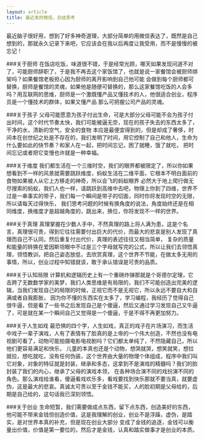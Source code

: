 ```yaml
---
layout: article
title: 最近发的微信，总结思考
---
```


最近脑子很好用，想到了好多神奇道理，大部分简单的用微信表达了，既然是自己想到的，那就永久记录下来吧，它应该会在我以后再度让我受用，而不是慢慢的被忘记！

###关于厨师
在饭店吃饭，味道很不错，于是经常光顾，哪天如果发现问道不对了，可能厨师辞职了，于是我不再去这个家饭馆了，也就是说一家餐馆会被厨师绑架吗？如果餐馆老板担心因为厨师的离开影响到自己他可能
会做到每个厨师都可替换，厨师是餐馆的灵魂，如果他是随便可替换的，那么这家餐馆吃饭的人会多吗？用互联网的思维，厨师是一个激既懂产品又懂技术的人，他很适合创业，程序员是一个懂技术的群体，如果又懂产品
那么可把握公司产品的灵魂。


###关于孩子
父母可能愿意为孩子付出生命，可是大部分父母可能不会为孩子付出时间，这个时代节奏太快，我们可能被逼无奈，现在的孩子失去的东西太多了，干净的水，清新的空气，安全的食物
本应是最便宜得到的，但是却成了奢侈，时间本在创世纪之处是不存在的，我们发明了时间，用它控制了自己和他人，生命为什么要如此的快节奏？和家人在一起，把时间忘记，困了就睡，饿了就吃，
把时间忘记或者把它变慢也许就是一种幸福。


###关于维度
我们都生活在一个三维时空，我们的眼界都被限定了，所以你如果想看到不一样的风景就需要跳跃维度，蚂蚁生活在二维平面，它根本不明白面前的食物如果被人从它上方移走的神奇，所以会飞的蚂蚁眼界
必然大于地上爬行做无尽搜索的蚂蚁，我们人也一样，请跳跃到高维中去吧，物理上你到了四维，世界不过是一串事实的带子，我们每一个瞬间是带子的切面，同时你将发现时空的无限，所以请每天过得快乐，
我们思考问题的时候有换角度的说法，角度始终还是在相同维度，换维度才是超越角度的，跳出来，换位，你将发现不一样的世界。

###关于真理
真理掌握在少数人手中，不然真理的路上将人满为患，这是个名言，真理很可贵，得到它往往需要付出巨大的代价，而最大的悲哀是别人发现了真理而自己不认同，然后重复付出代价，真理的表述往往又相当简单，
复杂的质量和能量的转换在爱因斯坦眼中不过是三个字母就写完的公式，所以让我们去领悟真理，领悟教训，把自己姿态放低，去欣赏真理，这个世界不节能，在做太多无用的事情，所以，创业过程中知错就该，敢于承认错误是可贵的品质。

###关于认知局限
计算机和逻辑历史上有一个重磅炸弹那就是个哥德尔定理，它击跨了无数数学家的美梦，我们人类思维是有局限的，我们不可能创造出完美的逻辑，当我们发现自己的局限的时候，正视它而不是无视它，所以永远不要自大和自满或者自我膨胀，
因为你不懂的东西实在太多了，学习编程，我经历了觉得自己很牛逼，但是看了一些书之后发现自己是个傻逼，然后又通过学习发现自己又牛逼了，可是就在某一个瞬间自己又觉得是一个傻逼，于是不得不再更加努力。

###关于人生如戏
最恐惧的四个字，人生如戏，真正的戏子在片场演习，而生活中戏子一辈子演戏，人有了表情有了脸真的是上帝的一个伟大创造，不然也没有电视剧可看了，动物可能拍摄电影电视剧吗？它们都太单纯了，不然隐藏自己，所以他们更容易满足和快乐，
儿童的本真也还是个动物，想哭就哭，想笑就笑，想拉就拉，想吃就吃，没有任何伪装，这个世界由大量的物理个体组成，程序中我们叫它对象，对象的特征就是封装，继承和多态，这拿到不是演戏的精髓吗？我们的脸封装了我们的内心，继承了父母的演戏本领，
在各种场合演不同的戏扮演不同的角色。那么演戏给谁看，傻逼看戏欢乐多，看戏要找到快乐那就不要当真，就要虚伪，这是最大的悲哀。真诚太可贵以至于金钱不能买，人的脸初期是父母给的，后期是自己给的，这句话我已深刻领悟。

###关于创业
生命短暂，我们需要做成点东西，留下点东西，创造美好的东西，他可能不带来金钱但创造价值，这是我理解的创业，创业不是浮躁，虚伪，是踏实，是对世界本真的补充，但是现在创业大部分
变成了金钱的追逐，金钱可以衡量出价值，价值是第一要位的，然后才是金钱，认真和踏实做事才是创业的本质。



